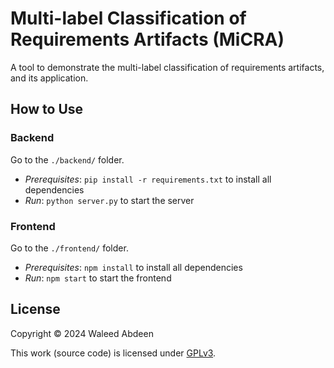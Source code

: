 # Multi-label Classification of Requirements Artifacts (MiCRA)

A tool to demonstrate the multi-label classification of requirements artifacts, and its application.

## How to Use

### Backend

Go to the `./backend/` folder.

- *Prerequisites*: `pip install -r requirements.txt` to install all dependencies
- *Run*: `python server.py` to start the server

### Frontend

Go to the `./frontend/` folder.

- *Prerequisites*: `npm install` to install all dependencies
- *Run*: `npm start` to start the frontend

## License

Copyright © 2024 Waleed Abdeen

This work (source code) is licensed under  [GPLv3](./LICENSE).
